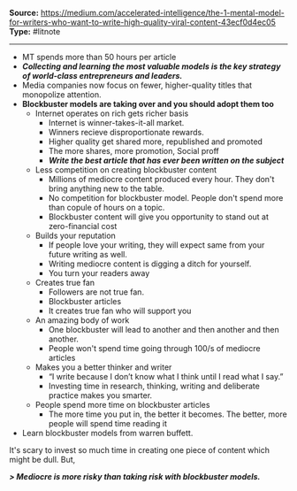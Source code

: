 **Source:** https://medium.com/accelerated-intelligence/the-1-mental-model-for-writers-who-want-to-write-high-quality-viral-content-43ecf0d4ec05
**Type:** #litnote 

----
- MT spends more than 50 hours per article
- ***Collecting and learning the most valuable models is the key strategy of world-class entrepreneurs and leaders.***
- Media companies now focus on fewer, higher-quality titles that monopolize attention.
- **Blockbuster models are taking over and you should adopt them too**
	- Internet operates on rich gets richer basis
		- Internet is winner-takes-it-all market. 
		- Winners recieve disproportionate rewards.
		- Higher quality get shared more, republished and promoted
		- The more shares, more promotion, Social proff
		- ***Write the best article that has ever been written on the subject***
	- Less competition on creating blockbuster content
		- Millions of mediocre content produced every hour. They don't bring anything new to the table.
		- No competition for blockbuster model. People don't spend more than copule of hours on a topic. 
		- Blockbuster content will give you opportunity to stand out at zero-financial cost
	- Builds your reputation
		- If people love your writing, they will expect same from your future writing as well. 
		- Writing mediocre content is digging a ditch for yourself.
		- You turn your readers away
	- Creates true fan
		- Followers are not true fan.
		- Blockbuster articles 
		- It creates true fan who will support you 
	- An amazing body of work
		-  One blockbuster will lead to another and then another and then another.
		- People won't spend time going through 100/s of mediocre articles
	- Makes you a better thinker and writer
		- “I write because I don’t know what I think until I read what I say.”
		- Investing time in research, thinking, writing and deliberate practice makes you smarter.
	- People spend more time on blockbuster articles
		- The more time you put in, the better it becomes. The better, more people will spend time reading it
- Learn blockbuster models from warren buffett.


It's scary to invest so much time in creating one piece of content which might be dull. 
But, 

***> Mediocre is more risky than taking risk with blockbuster models.***